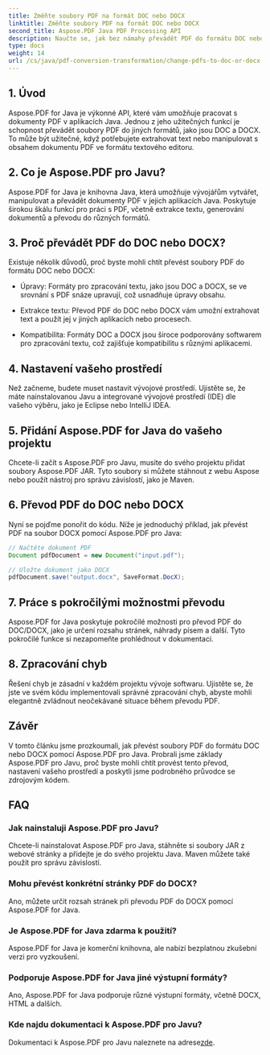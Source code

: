 ```yaml
---
title: Změňte soubory PDF na formát DOC nebo DOCX
linktitle: Změňte soubory PDF na formát DOC nebo DOCX
second_title: Aspose.PDF Java PDF Processing API
description: Naučte se, jak bez námahy převádět PDF do formátu DOC nebo DOCX pomocí Aspose.PDF pro Java. Podrobný průvodce se zdrojovým kódem a často kladenými dotazy pro bezproblémovou transformaci dokumentů.
type: docs
weight: 14
url: /cs/java/pdf-conversion-transformation/change-pdfs-to-doc-or-docx-format/
---
```


## 1. Úvod

Aspose.PDF for Java je výkonné API, které vám umožňuje pracovat s dokumenty PDF v aplikacích Java. Jednou z jeho užitečných funkcí je schopnost převádět soubory PDF do jiných formátů, jako jsou DOC a DOCX. To může být užitečné, když potřebujete extrahovat text nebo manipulovat s obsahem dokumentu PDF ve formátu textového editoru.

## 2. Co je Aspose.PDF pro Javu?

Aspose.PDF for Java je knihovna Java, která umožňuje vývojářům vytvářet, manipulovat a převádět dokumenty PDF v jejich aplikacích Java. Poskytuje širokou škálu funkcí pro práci s PDF, včetně extrakce textu, generování dokumentů a převodu do různých formátů.

## 3. Proč převádět PDF do DOC nebo DOCX?

Existuje několik důvodů, proč byste mohli chtít převést soubory PDF do formátu DOC nebo DOCX:

- Úpravy: Formáty pro zpracování textu, jako jsou DOC a DOCX, se ve srovnání s PDF snáze upravují, což usnadňuje úpravy obsahu.

- Extrakce textu: Převod PDF do DOC nebo DOCX vám umožní extrahovat text a použít jej v jiných aplikacích nebo procesech.

- Kompatibilita: Formáty DOC a DOCX jsou široce podporovány softwarem pro zpracování textu, což zajišťuje kompatibilitu s různými aplikacemi.

## 4. Nastavení vašeho prostředí

Než začneme, budete muset nastavit vývojové prostředí. Ujistěte se, že máte nainstalovanou Javu a integrované vývojové prostředí (IDE) dle vašeho výběru, jako je Eclipse nebo IntelliJ IDEA.

## 5. Přidání Aspose.PDF for Java do vašeho projektu

Chcete-li začít s Aspose.PDF pro Javu, musíte do svého projektu přidat soubory Aspose.PDF JAR. Tyto soubory si můžete stáhnout z webu Aspose nebo použít nástroj pro správu závislostí, jako je Maven.

## 6. Převod PDF do DOC nebo DOCX

Nyní se pojďme ponořit do kódu. Níže je jednoduchý příklad, jak převést PDF na soubor DOCX pomocí Aspose.PDF pro Java:

```java
// Načtěte dokument PDF
Document pdfDocument = new Document("input.pdf");

// Uložte dokument jako DOCX
pdfDocument.save("output.docx", SaveFormat.DocX);
```

## 7. Práce s pokročilými možnostmi převodu

Aspose.PDF for Java poskytuje pokročilé možnosti pro převod PDF do DOC/DOCX, jako je určení rozsahu stránek, náhrady písem a další. Tyto pokročilé funkce si nezapomeňte prohlédnout v dokumentaci.

## 8. Zpracování chyb

Řešení chyb je zásadní v každém projektu vývoje softwaru. Ujistěte se, že jste ve svém kódu implementovali správné zpracování chyb, abyste mohli elegantně zvládnout neočekávané situace během převodu PDF.

## Závěr

V tomto článku jsme prozkoumali, jak převést soubory PDF do formátu DOC nebo DOCX pomocí Aspose.PDF pro Java. Probrali jsme základy Aspose.PDF pro Javu, proč byste mohli chtít provést tento převod, nastavení vašeho prostředí a poskytli jsme podrobného průvodce se zdrojovým kódem.

## FAQ

### Jak nainstaluji Aspose.PDF pro Javu?

Chcete-li nainstalovat Aspose.PDF pro Java, stáhněte si soubory JAR z webové stránky a přidejte je do svého projektu Java. Maven můžete také použít pro správu závislostí.

### Mohu převést konkrétní stránky PDF do DOCX?

Ano, můžete určit rozsah stránek při převodu PDF do DOCX pomocí Aspose.PDF for Java.

### Je Aspose.PDF for Java zdarma k použití?

Aspose.PDF for Java je komerční knihovna, ale nabízí bezplatnou zkušební verzi pro vyzkoušení.

### Podporuje Aspose.PDF for Java jiné výstupní formáty?

Ano, Aspose.PDF for Java podporuje různé výstupní formáty, včetně DOCX, HTML a dalších.

### Kde najdu dokumentaci k Aspose.PDF pro Javu?

 Dokumentaci k Aspose.PDF pro Javu naleznete na adrese[zde](https://reference.aspose.com/pdf/java/).